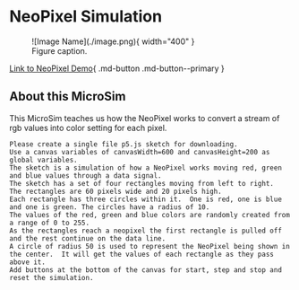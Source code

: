 # NeoPixel Simulation

<figure markdown>
   ![Image Name](./image.png){ width="400" }
   <figcaption>Figure caption.</figcaption>
</figure>

[Link to NeoPixel Demo](./neopixel.html){ .md-button .md-button--primary }

## About this MicroSim

This MicroSim teaches us how the NeoPixel works to convert a stream of rgb values
into color setting for each pixel.


```linenums="0"
Please create a single file p5.js sketch for downloading. 
Use a canvas variables of canvasWidth=600 and canvasHeight=200 as global variables.
The sketch is a simulation of how a NeoPixel works moving red, green and blue values through a data signal.
The sketch has a set of four rectangles moving from left to right.
The rectangles are 60 pixels wide and 20 pixels high.
Each rectangle has three circles within it.  One is red, one is blue and one is green. The circles have a radius of 10.
The values of the red, green and blue colors are randomly created from a range of 0 to 255.
As the rectangles reach a neopixel the first rectangle is pulled off and the rest continue on the data line.
A circle of radius 50 is used to represent the NeoPixel being shown in the center.  It will get the values of each rectangle as they pass above it.
Add buttons at the bottom of the canvas for start, step and stop and reset the simulation.
```